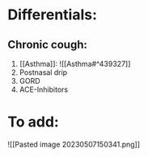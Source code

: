 # Differentials:
## Chronic cough:
1. [[Asthma]]: ![[Asthma#^439327]] 
2. Postnasal drip
3. GORD
4. ACE-Inhibitors

# To add:
![[Pasted image 20230507150341.png]]